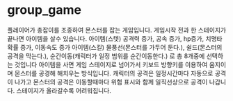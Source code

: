 # group_game
플레이어가 총잡이를 조종하여 몬스터를 잡는 게임입니다.
게임시작 전과 한 스테이지가 끝나면 아이템을 살수 있습니다.
아이템(스텟)
공격력 증가, 공속 증가, hp증가, 치명타확률 증가, 이동속도 증가
아이템(스킬)
물풍선(몬스터를 가두어 둔다.), 쉴드(몬스터의 공격을 막는다.), 순간이동(캐릭터가 일정 범위를 순간이동한다.)
로 총 8개중에 선택하는 것입니다
아이템을 사면 게임 스테이지로 넘어가서 키보드 방향키를 이용하여 움지이며 몬스터를 공경해 해치우는 방식입니다.
캐릭터의 공격은 일정시간마다 자동으로 공격이 나가고 몬스터의 공격은 이동할때마다 위험 표시와 함께 일직선상으로 공격이 나갑니다.
스테이지가 올라갈수록 어려워집니다.

